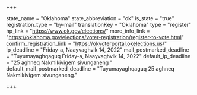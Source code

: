 +++

state_name = "Oklahoma"
state_abbreviation = "ok"
is_state = "true"
registration_type = "by-mail"
translationKey = "Oklahoma"
type = "register"
hp_link = "https://www.ok.gov/elections/"
more_info_link = "https://oklahoma.gov/elections/voter-registration/register-to-vote.html"
confirm_registration_link = "https://okvoterportal.okelections.us/"
ip_deadline = "Friday-a, Naayvaghvik 14, 2022"
mail_postmarked_deadline = "Tuyumayaghqaguq Friday-a, Naayvaghvik 14, 2022"
default_ip_deadline = "25 aghneq Nakmikivigem sivunganeng "
default_mail_postmarked_deadline = "Tuyumayaghqaguq 25 aghneq Nakmikivigem sivunganeng."

+++